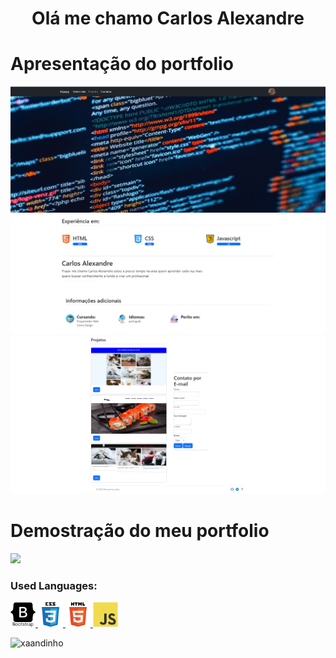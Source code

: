 <h1 align="center">Olá me chamo Carlos Alexandre</h1>

<h1> Apresentação do portfolio </h2>
<img src="Tela-1.png" width="700">
<img src="tela-2.png" width="700">
<img src="tela-3.png" width="700">
<h1> Demostração do meu portfolio </h1>
<img src="recording-2023-01-06-10-32-30.gif" width="700">

<h3 align="left">Used Languages:</h3>
<p align="left"> <a href="https://getbootstrap.com" target="_blank" rel="noreferrer"> <img src="https://raw.githubusercontent.com/devicons/devicon/master/icons/bootstrap/bootstrap-plain-wordmark.svg" alt="bootstrap" width="40" height="40"/> </a> <a href="https://www.w3schools.com/css/" target="_blank" rel="noreferrer"> <img src="https://raw.githubusercontent.com/devicons/devicon/master/icons/css3/css3-original-wordmark.svg" alt="css3" width="40" height="40"/> </a> <a href="https://www.w3.org/html/" target="_blank" rel="noreferrer"> <img src="https://raw.githubusercontent.com/devicons/devicon/master/icons/html5/html5-original-wordmark.svg" alt="html5" width="40" height="40"/> </a> <a href="https://developer.mozilla.org/en-US/docs/Web/JavaScript" target="_blank" rel="noreferrer"> <img src="https://raw.githubusercontent.com/devicons/devicon/master/icons/javascript/javascript-original.svg" alt="javascript" width="40" height="40"/> </a> </p>

<p><img align="left" src="https://github-readme-stats.vercel.app/api/top-langs?username=xaandinho&show_icons=true&locale=en&layout=compact" alt="xaandinho" /></p>

